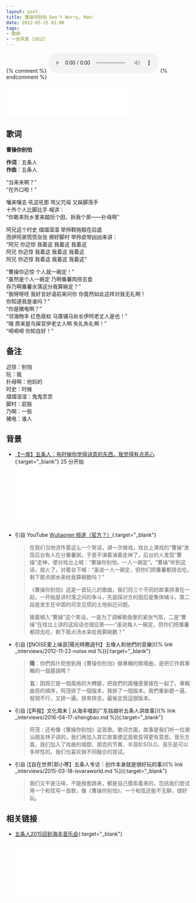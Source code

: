 ```yaml
---
layout: post
title: 曹操你别怕 Don't Worry, Man!
date: 2012-05-25 01:00
tags:
- 歌曲
- 一些风景（2012）
---
```


{% comment %}
<audio controls autoplay loop   src="https://sx-sycdn.kuwo.cn/6949eac108a91683855e6d0a58742e64/5f9f5692/resource/n1/52/66/3761447027.mp3">
您的浏览器不支持 audio 标签。
</audio>
{% endcomment %}

<iframe frameborder="no" border="0" marginwidth="0" marginheight="0" width=330 height=86 src="//music.163.com/outchain/player?type=2&id=28587854&auto=1&height=66"></iframe>

## 歌词

**曹操你别怕**

**作词**：五条人  
**作曲**：五条人

“当来未啊？”  
“在外口啦！”

嚷来嚷去 吼这吼那 骂父咒母 又跺脚荡手  
十外个人比脚比手 喊讲：  
“你敢来阮乡里来踏阮个田，拆我个房——扑母啊”

阿兄这个时史 熠熠湿湿 举拎鞋拖殿在后底  
而伊阿弟慌慌张张 擦好脚村 举拎皮带凶凶来讲：  
“阿兄 你迈惊 我着这 我着这 我着这  
阿兄 你迈惊 我着这 我着这 我着这  
阿兄 你迈惊 我着这 我着这 我着这”

“曹操你迈惊 个人就一碗定！”  
“虽然是个人一碗定 乃啊番薯肉捞去食  
存乃啊番薯水落这分我算碗定？”  
“我呀呀呸 我好言好语前来问你 你竟然如此这样对我无礼啊！  
你知道我是谁吗？”  
“你是猪电啊？”  
“邻海物丰 红色政权 马厝铺马处长伊阿老丈人是也！”  
“哦 原来是鸟屎官伊老丈人啊 失礼失礼啊！”  
“嗬嗬嗬 你知自好！”

## 备注

迈惊：别怕  
阮：我  
扑母啊：他妈的  
时史：时候  
熠熠湿湿：鬼鬼祟祟  
脚村：屁股  
乃啊：一些  
猪电：谁人

## 背景

* [【一席】五条人：有时候你觉得诗意的东西，我觉得有点恶心](https://www.bilibili.com/video/BV16x411k7Af/){:target="_blank"} 25 分开始
  
  <div class="iframe-container"><iframe class="responsive-iframe" src="//player.bilibili.com/player.html?aid=8936832&bvid=BV16x411k7Af&cid=14751828&page=1" frameborder="no" allowfullscreen="true"></iframe></div>

* 引自 YouTube [Wutiaoren 频道（官方？）](https://www.youtube.com/watch?v=rx3Nl3fSdNQ){:target="_blank"}
  
  > 在我们当地流传着这么一个笑话，讲一次做戏，戏台上演戏的“曹操”发现后台有人在分番薯粥，于是乎演着演着走神了，后台的人发现“曹操”走神，便对戏台上喊：“曹操你别怕，一人一碗定”。“曹操”听到这话，就火了，对着台下喊：“虽说一人一碗定，但你们把番薯都捞去吃，剩下那点粥水来给我算碗数吗？”
  >
  > 《曹操你别怕》这是一首玩儿的歌曲，我们将三个不同的故事拼凑在一起，一开始是讲村落之间的争斗，先是踩对方的田后是集体械斗，第二段是发生在中国的司空见惯的土地拆迁问题。
  >
  > 接着植入“曹操”这个笑话，一是为了调解歌曲里的紧张气氛，二是“曹操”在戏台上讲的这段话也很应景——“虽说每人一碗定，但你们把番薯都捞去吃，剩下那点汤水来给我算碗数？”

* 引自 [【NOISE愛上噪音\|陽光時務週刊】五條人和他們的音樂]({% link _interviews/2012-11-22-noise.md %}){:target="_blank"}
  > **陽**：你們爲什麽想到用《曹操你別怕》做專輯的開場曲，是把它作爲專輯的一個基調嗎？
  >
  > **五**：因爲它是一個風格的大轉變，把我們的兩種感覺接在一起了。專輯曲目的順序，阿茂排了一個版本，我排了一個版本。我們重新聼一遍，發現不行，又排一遍。排來排去，最後定爲這個版本。

* 引自 [【声报】文化周末 \| 从海丰唱到广东姑娘听五条人讲故事]({% link _interviews/2016-04-17-shengbao.md %}){:target="_blank"}
  > 阿茂：还有像《曹操你别怕》这首歌。歌词方面，故事是我们听一位潮汕朋友林子讲的，我们再加入其它故事使这首歌变得更有意思。音乐方面，我们加入了戏曲的唱腔、朋克的节奏、半音阶SOLO。音乐是可以多样性的，我们也喜欢做不同融合的尝试。

* 引自 [【自在世界|郭小寒】五条人专访｜创作本身就是很好玩的事]({% link _interviews/2015-03-18-isvaraworld.md %}){:target="_blank"}
  > 我们又不是汪峰，不能按套路来，都是自己摸索着来的，包括我们尝试用一个和弦写一首歌，像《曹操你别怕》，一个和弦还能不无聊，很好玩。

## 相关链接

* [五条人2015回到海丰音乐会](https://www.bilibili.com/video/BV1qf4y1X7ZU/){:target="_blank"}
  
  <div class="iframe-container"><iframe class="responsive-iframe" src="//player.bilibili.com/player.html?aid=584043799&bvid=BV1qf4y1X7ZU&cid=217333644&page=1" frameborder="no" allowfullscreen="true"></iframe></div>
